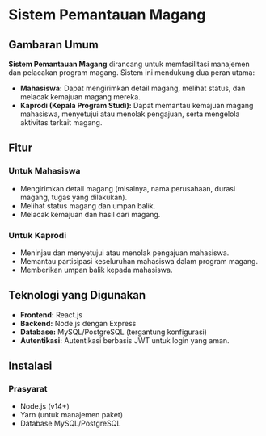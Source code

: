 # Sistem Pemantauan Magang

## Gambaran Umum
**Sistem Pemantauan Magang** dirancang untuk memfasilitasi manajemen dan pelacakan program magang. Sistem ini mendukung dua peran utama:

- **Mahasiswa:** Dapat mengirimkan detail magang, melihat status, dan melacak kemajuan magang mereka.
- **Kaprodi (Kepala Program Studi):** Dapat memantau kemajuan magang mahasiswa, menyetujui atau menolak pengajuan, serta mengelola aktivitas terkait magang.

## Fitur
### Untuk Mahasiswa
- Mengirimkan detail magang (misalnya, nama perusahaan, durasi magang, tugas yang dilakukan).
- Melihat status magang dan umpan balik.
- Melacak kemajuan dan hasil dari magang.

### Untuk Kaprodi
- Meninjau dan menyetujui atau menolak pengajuan mahasiswa.
- Memantau partisipasi keseluruhan mahasiswa dalam program magang.
- Memberikan umpan balik kepada mahasiswa.

## Teknologi yang Digunakan
- **Frontend:** React.js
- **Backend:** Node.js dengan Express
- **Database:** MySQL/PostgreSQL (tergantung konfigurasi)
- **Autentikasi:** Autentikasi berbasis JWT untuk login yang aman.


## Instalasi

### Prasyarat
- Node.js (v14+)
- Yarn (untuk manajemen paket)
- Database MySQL/PostgreSQL


